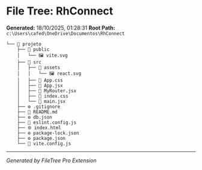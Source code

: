 # File Tree: RhConnect

**Generated:** 18/10/2025, 01:28:31
**Root Path:** `c:\Users\cafed\OneDrive\Documentos\RhConnect`

```
└── 📁 projeto
    ├── 📁 public
    │   └── 🖼️ vite.svg
    ├── 📁 src
    │   ├── 📁 assets
    │   │   └── 🖼️ react.svg
    │   ├── 🎨 App.css
    │   ├── 📄 App.jsx
    │   ├── 📄 MyRouter.jsx
    │   ├── 🎨 index.css
    │   └── 📄 main.jsx
    ├── ⚙️ .gitignore
    ├── 📝 README.md
    ├── ⚙️ db.json
    ├── 📄 eslint.config.js
    ├── 🌐 index.html
    ├── ⚙️ package-lock.json
    ├── ⚙️ package.json
    └── 📄 vite.config.js
```

---
*Generated by FileTree Pro Extension*